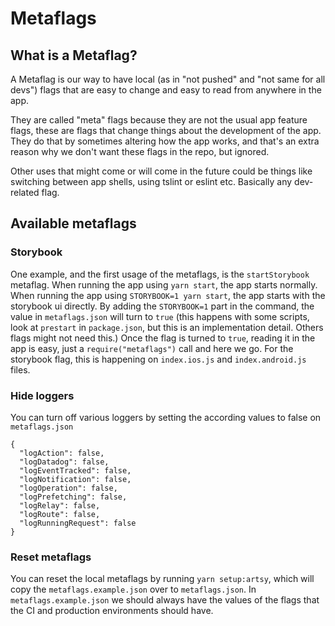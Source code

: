# Metaflags

## What is a Metaflag?

A Metaflag is our way to have local (as in "not pushed" and "not same for all devs") flags that are easy to change and easy to read from anywhere in the app.

They are called "meta" flags because they are not the usual app feature flags, these are flags that change things about the development of the app. They do that by sometimes altering how the app works, and that's an extra reason why we don't want these flags in the repo, but ignored.

Other uses that might come or will come in the future could be things like switching between app shells, using tslint or eslint etc. Basically any dev-related flag.

## Available metaflags

### Storybook

One example, and the first usage of the metaflags, is the `startStorybook` metaflag.
When running the app using `yarn start`, the app starts normally. When running the app using `STORYBOOK=1 yarn start`, the app starts with the storybook ui directly.
By adding the `STORYBOOK=1` part in the command, the value in `metaflags.json` will turn to `true` (this happens with some scripts, look at `prestart` in `package.json`, but this is an implementation detail. Others flags might not need this.) Once the flag is turned to `true`, reading it in the app is easy, just a `require("metaflags")` call and here we go. For the storybook flag, this is happening on `index.ios.js` and `index.android.js` files.

### Hide loggers

You can turn off various loggers by setting the according values to false on `metaflags.json`

```
{
  "logAction": false,
  "logDatadog": false,
  "logEventTracked": false,
  "logNotification": false,
  "logOperation": false,
  "logPrefetching": false,
  "logRelay": false,
  "logRoute": false,
  "logRunningRequest": false
}

```

### Reset metaflags

You can reset the local metaflags by running `yarn setup:artsy`, which will copy the `metaflags.example.json` over to `metaflags.json`.
In `metaflags.example.json` we should always have the values of the flags that the CI and production environments should have.
